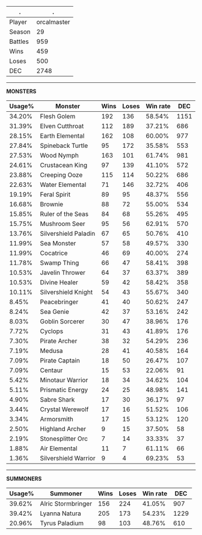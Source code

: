 .|.
|-|-
Player|orcalmaster
Season|29
Battles|959
Wins|459
Loses|500
DEC|2748

---
**MONSTERS**

Usage%|Monster|Wins|Loses|Win rate|DEC|
-|-|-|-|-|-|
34.20%|Flesh Golem|192|136|58.54%|1151|
31.39%|Elven Cutthroat|112|189|37.21%|686|
28.15%|Earth Elemental|162|108|60.00%|977|
27.84%|Spineback Turtle|95|172|35.58%|553|
27.53%|Wood Nymph|163|101|61.74%|981|
24.61%|Crustacean King|97|139|41.10%|572|
23.88%|Creeping Ooze|115|114|50.22%|686|
22.63%|Water Elemental|71|146|32.72%|406|
19.19%|Feral Spirit|89|95|48.37%|556|
16.68%|Brownie|88|72|55.00%|534|
15.85%|Ruler of the Seas|84|68|55.26%|495|
15.75%|Mushroom Seer|95|56|62.91%|570|
13.76%|Silvershield Paladin|67|65|50.76%|410|
11.99%|Sea Monster|57|58|49.57%|330|
11.99%|Cocatrice|46|69|40.00%|274|
11.78%|Swamp Thing|66|47|58.41%|398|
10.53%|Javelin Thrower|64|37|63.37%|389|
10.53%|Divine Healer|59|42|58.42%|358|
10.11%|Silvershield Knight|54|43|55.67%|340|
8.45%|Peacebringer|41|40|50.62%|247|
8.24%|Sea Genie|42|37|53.16%|242|
8.03%|Goblin Sorcerer|30|47|38.96%|176|
7.72%|Cyclops|31|43|41.89%|176|
7.30%|Pirate Archer|38|32|54.29%|236|
7.19%|Medusa|28|41|40.58%|164|
7.09%|Pirate Captain|18|50|26.47%|107|
7.09%|Centaur|15|53|22.06%|91|
5.42%|Minotaur Warrior|18|34|34.62%|104|
5.11%|Prismatic Energy|24|25|48.98%|141|
4.90%|Sabre Shark|17|30|36.17%|97|
3.44%|Crystal Werewolf|17|16|51.52%|106|
3.34%|Armorsmith|17|15|53.12%|120|
2.50%|Highland Archer|9|15|37.50%|58|
2.19%|Stonesplitter Orc|7|14|33.33%|37|
1.88%|Air Elemental|11|7|61.11%|66|
1.36%|Silvershield Warrior|9|4|69.23%|53|

---
**SUMMONERS**

Usage%|Summoner|Wins|Loses|Win rate|DEC|
-|-|-|-|-|-|
39.62%|Alric Stormbringer|156|224|41.05%|907|
39.42%|Lyanna Natura|205|173|54.23%|1229|
20.96%|Tyrus Paladium|98|103|48.76%|610|
